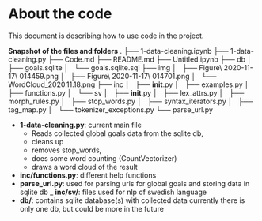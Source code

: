 # About the code

This document is describing how to use code in the project.

__Snapshot of the files and folders__
.
├── 1-data-cleaning.ipynb
├── 1-data-cleaning.py
├── Code.md
├── README.md
├── Untitled.ipynb
├── db
│   ├── goals.sqlite
│   └── goals.sqlite.sql
├── img
│   ├── Figure\ 2020-11-17\ 014459.png
│   ├── Figure\ 2020-11-17\ 014701.png
│   └── WordCloud_2020.11.18.png
├── inc
│   ├── __init__.py
│   ├── examples.py
│   ├── functions.py
│   └── sv
│       ├── __init__.py
│       ├── lex_attrs.py
│       ├── morph_rules.py
│       ├── stop_words.py
│       ├── syntax_iterators.py
│       ├── tag_map.py
│       └── tokenizer_exceptions.py
└── parse_url.py

- __1-data-cleaning.py__: current main file
    * Reads collected global goals data from the sqlite db,
    * cleans up
    * removes stop_words,
    * does some word counting (CountVectorizer)
    * draws a word cloud of the result
- __inc/functions.py__: different help functions
- __parse_url.py__: used for parsing urls for global goals and storing data in sqlite db
_ __inc/sv/__: files used for nlp of swedish language
- __db/__: contains sqlite database(s) with collected data
    currently there is only one db, but could be more in the future
